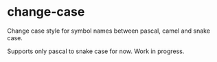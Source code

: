 # change-case

Change case style for symbol names between pascal, camel and snake case.

Supports only pascal to snake case for now. Work in progress.

